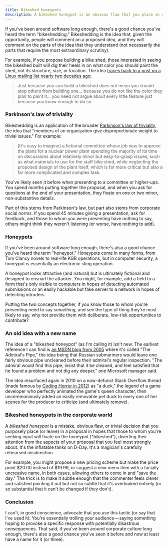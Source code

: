 ```yaml
---
title: Bikeshed honeypots
description: A bikeshed honeypot is an obvious flaw that you place in a proposal in hopes that others will fixate on the honeypot, diverting their attention from the aspects you feel more strongly about.
---
```


If you've been around software long enough, there's a good chance you've heard the term "bikeshedding." Bikeshedding is the idea that, given the opportunity, people will comment on a proposed idea, and they will comment on the parts of the idea that they understand (not necessarily the parts that require the most extraordinary scrutiny).

For example, if you propose building a bike shed, those interested in seeing the bikeshed built will dig their heels in on what color you should paint the shed, not its structure, size, or location. The idea [traces back to a post on a Linux mailing list nearly two decades ago](https://bikeshed.com/):

> Just because you can build a bikeshed does not mean you should stop others from building one… because you do not like the color they plan to paint it… you need not argue about every little feature just because you know enough to do so.

### Parkinson's law of triviality

Bikeshedding is an application of the broader [Parkinson's law of triviality](https://en.wikipedia.org/wiki/Law_of_triviality), the idea that "members of an organization give disproportionate weight to trivial issues." For example:

> [It's easy to imagine] a fictional committee whose job was to approve the plans for a nuclear power plant spending the majority of its time on discussions about relatively minor but easy-to-grasp issues, such as what materials to use for the staff bike shed, while neglecting the proposed design of the plant itself, which is far more critical but also a far more complicated and complex task.

You've likely seen it before when presenting to a committee or higher-ups. You spend months putting together the proposal, and when you ask for questions at the end of your presentation, they fixate on one or two minor, non-substantive details.

Part of this stems from Parkinson's law, but part also stems from corporate social norms. If you spend 45 minutes giving a presentation, ask for feedback, and those to whom you were presenting have nothing to say, others might think they weren't listening (or worse, have nothing to add).

### Honeypots

If you've been around software long enough, there's also a good chance you've heard the term "honeypot." Honeypots come in many forms, from Tom Clancy novels to real-life KGB operations, but in computer security, a honeypot is essentially an electronic sting operation.

A honeypot looks attractive (and natural) but is ultimately fictional and designed to ensnarl the attacker. You might, for example, add a field to a form that's only visible to computers in hopes of detecting automated submissions or an easily hackable but fake server to a network in hopes of detecting intruders.

Putting the two concepts together, if you know those to whom you're presenting need to say *something*, and see the type of thing they're most likely to say, why not provide them with deliberate, low-risk opportunities to contribute?

### An old idea with a new name

The idea of a "bikeshed honeypot" (as I'm calling it) isn't new. The earliest reference I can find is [an MSDN blog from 2005](https://blogs.msdn.microsoft.com/brada/2005/05/13/the-admirals-pipe/) where it's called "The Admiral's Pipe," the idea being that Russian submariners would leave one fairly obvious pipe uncleaned before their admiral's regular inspection. "The admiral would find this pipe, insist that it be cleaned, and feel satisfied that he found a problem and not dig any deeper," one Microsoft manager said.

The idea resurfaced again in 2010 on a now-defunct Stack Overflow thread (made famous by [Coding Horror in 2012](https://blog.codinghorror.com/new-programming-jargon/)) as "a duck," the legend of a game developer who perfectly animated the game's queen character, then unceremoniously added an easily removable pet duck to every one of her scenes for the producer to criticize (and ultimately remove).

### Bikeshed honeypots in the corporate world

A *bikeshed honeypot* is a mistake, obvious flaw, or trivial decision that you purposely place (or leave) in a proposal in hopes that those to whom you're seeking input will fixate on the honeypot ("bikeshed"), diverting their attention from the aspects of your proposal that you feel most strongly about. It's the inflatable tanks on D-Day. It's a magician's carefully rehearsed misdirection.

For example, you might propose a new pricing scheme but make the price point $20.00 instead of $19.99, or suggest a new menu item with a facially uncreative name, in both cases, allowing others to come in and "save the day." The trick is to make it subtle enough that the commenter feels clever and satisfied pointing it out but not so subtle that it's overlooked entirely (or so substantial that it can't be changed if they don't).

### Conclusion

I can't, in good conscience, advocate that you use this tactic (or say that I've used it). You're essentially trolling your audience — saying something hoping to provoke a specific response with potentially disastrous consequences. That said, if you've been around corporate culture long enough, there's also a good chance you've seen it before and now at least have a name for it (or three).
